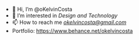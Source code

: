 - 👋 Hi, I’m @oKelvinCosta
- 👀 I’m interested in *Design and Technology*
- 📫 How to reach me *okelvincosta@gmail.com*
- Portfolio: https://www.behance.net/okelvincosta

<!---
oKelvinCosta/oKelvinCosta is a ✨ special ✨ repository because its `README.md` (this file) appears on your GitHub profile.
You can click the Preview link to take a look at your changes.
--->
